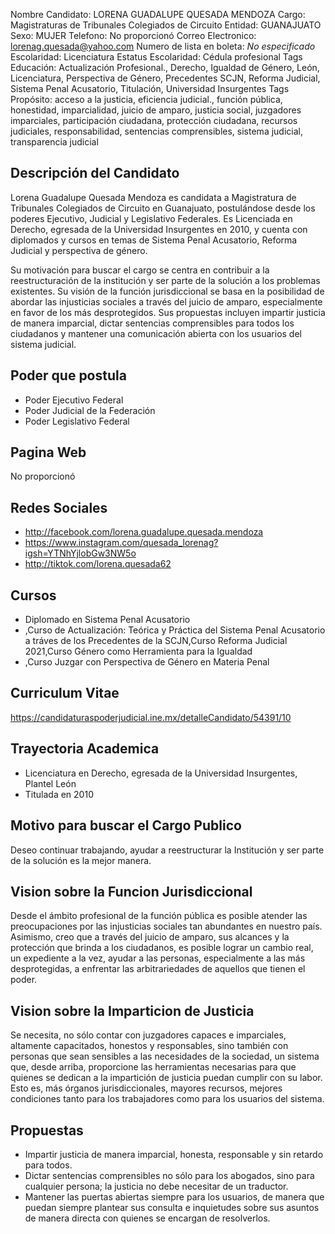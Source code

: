 Nombre Candidato: LORENA GUADALUPE QUESADA MENDOZA
Cargo: Magistraturas de Tribunales Colegiados de Circuito
Entidad: GUANAJUATO
Sexo: MUJER
Telefono: No proporcionó
Correo Electronico: lorenag.quesada@yahoo.com
Numero de lista en boleta: *No especificado*
Escolaridad: Licenciatura
Estatus Escolaridad: Cédula profesional
Tags Educación: Actualización Profesional., Derecho, Igualdad de Género, León, Licenciatura, Perspectiva de Género, Precedentes SCJN, Reforma Judicial, Sistema Penal Acusatorio, Titulación, Universidad Insurgentes
Tags Propósito: acceso a la justicia, eficiencia judicial., función pública, honestidad, imparcialidad, juicio de amparo, justicia social, juzgadores imparciales, participación ciudadana, protección ciudadana, recursos judiciales, responsabilidad, sentencias comprensibles, sistema judicial, transparencia judicial


## Descripción del Candidato 

Lorena Guadalupe Quesada Mendoza es candidata a Magistratura de Tribunales Colegiados de Circuito en Guanajuato, postulándose desde los poderes Ejecutivo, Judicial y Legislativo Federales. Es Licenciada en Derecho, egresada de la Universidad Insurgentes en 2010, y cuenta con diplomados y cursos en temas de Sistema Penal Acusatorio, Reforma Judicial y perspectiva de género.

Su motivación para buscar el cargo se centra en contribuir a la reestructuración de la institución y ser parte de la solución a los problemas existentes. Su visión de la función jurisdiccional se basa en la posibilidad de abordar las injusticias sociales a través del juicio de amparo, especialmente en favor de los más desprotegidos. Sus propuestas incluyen impartir justicia de manera imparcial, dictar sentencias comprensibles para todos los ciudadanos y mantener una comunicación abierta con los usuarios del sistema judicial.


## Poder que postula

- Poder Ejecutivo Federal
- Poder Judicial de la Federación
- Poder Legislativo Federal


## Pagina Web

No proporcionó


## Redes Sociales

- http://facebook.com/lorena.guadalupe.quesada.mendoza
- https://www.instagram.com/quesada_lorenag?igsh=YTNhYjlobGw3NW5o
- http://tiktok.com/lorena.quesada62


## Cursos

- Diplomado en Sistema Penal Acusatorio
- ,Curso de Actualización: Teórica y Práctica del Sistema Penal Acusatorio a tráves de los Precedentes de la SCJN,Curso Reforma Judicial 2021,Curso Género como Herramienta para la Igualdad
- ,Curso Juzgar con Perspectiva de Género en Materia Penal


## Curriculum Vitae

https://candidaturaspoderjudicial.ine.mx/detalleCandidato/54391/10


## Trayectoria Academica

- Licenciatura en Derecho, egresada de la Universidad Insurgentes, Plantel León
- Titulada en 2010


## Motivo para buscar el Cargo Publico

Deseo continuar trabajando, ayudar a reestructurar la Institución y ser parte de la solución es la mejor manera.


## Vision sobre la Funcion Jurisdiccional

Desde el ámbito profesional de la función pública es posible atender las preocupaciones por las injusticias sociales tan abundantes en nuestro país. Asimismo, creo que a través del juicio de amparo, sus alcances y la protección que brinda a los ciudadanos, es posible lograr un cambio real, un expediente a la vez, ayudar a las personas, especialmente a las más desprotegidas, a enfrentar las arbitrariedades de aquellos que tienen el poder.


## Vision sobre la Imparticion de Justicia

Se necesita, no sólo contar con juzgadores capaces e imparciales, altamente capacitados, honestos y responsables, sino también con personas que sean sensibles a las necesidades de la sociedad, un sistema que, desde arriba, proporcione las herramientas necesarias para que quienes se dedican a la impartición de justicia puedan cumplir con su labor. Esto es, más órganos jurisdiccionales, mayores recursos, mejores condiciones tanto para los trabajadores como para los usuarios del sistema.


## Propuestas

- Impartir justicia de manera imparcial, honesta, responsable y sin retardo para todos.
- Dictar sentencias comprensibles no sólo para los abogados, sino para cualquier persona; la justicia no debe necesitar de un traductor.
- Mantener las puertas abiertas siempre para los usuarios, de manera que puedan siempre plantear sus consulta e inquietudes sobre sus asuntos de manera directa con quienes se encargan de resolverlos.

